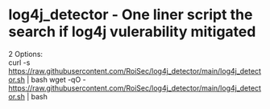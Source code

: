 # log4j_detector - One liner script the search if log4j vulerability mitigated


2 Options:
<br>
curl -s https://raw.githubusercontent.com/RoiSec/log4j_detector/main/log4j_detector.sh | bash
wget -qO - https://raw.githubusercontent.com/RoiSec/log4j_detector/main/log4j_detector.sh | bash